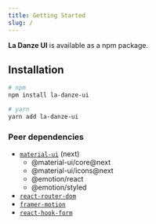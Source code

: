 ```yaml
---
title: Getting Started
slug: /
---
```


**La Danze UI** is available as a npm package.

## Installation

```bash
# npm
npm install la-danze-ui

# yarn
yarn add la-danze-ui
```

### Peer dependencies

* [`material-ui`](https://next.material-ui.com/) (next)
  * @material-ui/core@next
  * @material-ui/icons@next
  * @emotion/react
  * @emotion/styled
* [`react-router-dom`](https://reactrouter.com/web/guides/quick-start)
* [`framer-motion`](https://www.framer.com/motion/)
* [`react-hook-form`](https://react-hook-form.com/)